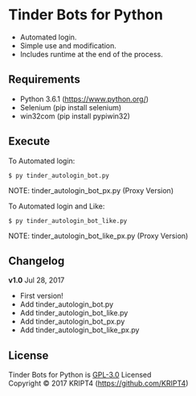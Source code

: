 # Tinder Bots for Python

* Automated login.
* Simple use and modification.
* Includes runtime at the end of the process.

## Requirements

* Python 3.6.1 (https://www.python.org/)
* Selenium (pip install selenium)
* win32com (pip install pypiwin32)

## Execute

To Automated login:

	$ py tinder_autologin_bot.py

NOTE: tinder_autologin_bot_px.py (Proxy Version)

To Automated login and Like:

	$ py tinder_autologin_bot_like.py

NOTE: tinder_autologin_bot_like_px.py (Proxy Version)


## Changelog

**v1.0** Jul 28, 2017
- First version!
- Add tinder_autologin_bot.py
- Add tinder_autologin_bot_like.py
- Add tinder_autologin_bot_px.py
- Add tinder_autologin_bot_like_px.py

## License

Tinder Bots for Python is [GPL-3.0](https://github.com/KRIPT4/Tinder-Bots-for-Python/blob/master/LICENSE) Licensed  
Copyright © 2017 KRIPT4 (https://github.com/KRIPT4)